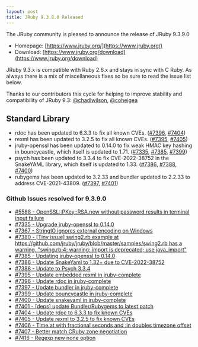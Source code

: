 ```yaml
---
layout: post
title: JRuby 9.3.8.0 Released
---
```


The JRuby community is pleased to announce the release of JRuby 9.3.9.0

* Homepage: [https://www.jruby.org/](https://www.jruby.org/)
* Download: [https://www.jruby.org/download](https://www.jruby.org/download)

JRuby 9.3.x is compatible with Ruby 2.6.x and stays in sync with C Ruby. As always there is a mix of miscellaneous fixes so be sure to read the issue list below.

Thanks to our contributors this cycle for helping to improve stability and compatibility of JRuby 9.3: [@chadlwilson], [@coheigea]

Standard Library
----------------

* rdoc has been updated to 6.3.3 to fix all known CVEs. ([#7396], [#7404])
* rexml has been updated to 3.2.5 to fix all known CVEs. ([#7395], [#7405])
* jruby-openssl has been updated to 0.14.0 to fix weak HMAC key hashing in bouncycastle, which itself is updated to 1.71. ([#7335], [#7385], [#7399])
* psych has been updated to 3.3.4 to fix CVE-2022-38752 in the SnakeYAML library, which itself is updated to 1.33. ([#7386], [#7388], [#7400])
* rubygems has been updated to 3.2.33 and bundler updated to 2.2.33 to address CVE-2021-43809. ([#7397], [#7401])

### Github Issues resolved for 9.3.9.0

- [#5588 - OpenSSL::PKey::RSA.new without password results in terminal input failure](https://github.com/jruby/jruby/issues/5588)
- [#7335 - Upgrade jruby-openssl to 0.14.0](https://github.com/jruby/jruby/issues/7335)
- [#7367 - StringIO ignores external encoding on Windows](https://github.com/jruby/jruby/issues/7367)
- [#7380 - [Tiny issue] swing2.rb example at https://github.com/jruby/jruby/blob/master/samples/swing2.rb has a warning, "swing.rb:4: warning: import is deprecated; use java_import"](https://github.com/jruby/jruby/issues/7380)
- [#7385 - Updating jruby-openssl to 0.14.0](https://github.com/jruby/jruby/pull/7385)
- [#7386 - Update SnakeYaml to 1.32+ due to CVE-2022-38752](https://github.com/jruby/jruby/issues/7386)
- [#7388 - Update to Psych 3.3.4](https://github.com/jruby/jruby/pull/7388)
- [#7395 - Update embedded rexml in jruby-complete](https://github.com/jruby/jruby/issues/7395)
- [#7396 - Update rdoc in jruby-complete](https://github.com/jruby/jruby/issues/7396)
- [#7397 - Update bundler in jruby-complete](https://github.com/jruby/jruby/issues/7397)
- [#7399 - Update bouncycastle in jruby-complete](https://github.com/jruby/jruby/issues/7399)
- [#7400 - Update snakeyaml in jruby-complete](https://github.com/jruby/jruby/issues/7400)
- [#7401 - [deps] update Bundler/Rubygems to latest patch](https://github.com/jruby/jruby/pull/7401)
- [#7404 - Update rdoc to 6.3.3 to fix known CVEs](https://github.com/jruby/jruby/pull/7404)
- [#7405 - Update rexml to 3.2.5 to fix known CVEs](https://github.com/jruby/jruby/pull/7405)
- [#7406 - Time.at with fractional seconds and :in doubles timezone offset](https://github.com/jruby/jruby/issues/7406)
- [#7407 - Better match CRuby zone negotiation](https://github.com/jruby/jruby/pull/7407)
- [#7416 - Regexp new none option](https://github.com/jruby/jruby/pull/7416)


[@chadlwilson]: https://github.com/chadlwilson
[@coheigea]: https://github.com/coheigea
[#7396]: https://github.com/jruby/jruby/issues/7396
[#7404]: https://github.com/jruby/jruby/issues/7404
[#7395]: https://github.com/jruby/jruby/issues/7395
[#7405]: https://github.com/jruby/jruby/issues/7405
[#7335]: https://github.com/jruby/jruby/issues/7335
[#7385]: https://github.com/jruby/jruby/issues/7385
[#7399]: https://github.com/jruby/jruby/issues/7399
[#7386]: https://github.com/jruby/jruby/issues/7386
[#7388]: https://github.com/jruby/jruby/issues/7388
[#7400]: https://github.com/jruby/jruby/issues/7400
[#7397]: https://github.com/jruby/jruby/issues/7397
[#7401]: https://github.com/jruby/jruby/issues/7401
